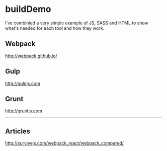 # buildDemo
I've combinied a very simple example of JS, SASS and HTML to show what's needed for each tool and how they work. 


## Webpack
http://webpack.github.io/

## Gulp
http://gulpjs.com

## Grunt
http://gruntjs.com
***

## Articles
http://survivejs.com/webpack_react/webpack_compared/